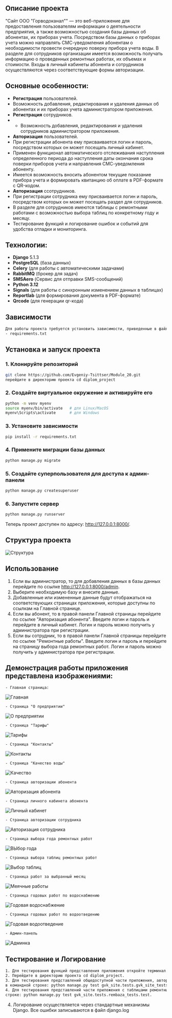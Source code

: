 ## **Описание проекта**

"Сайт ООО "Горводоканал"" — это веб-приложение для предоставления пользователям информации о деятельности предприятия, а также возможностью 
создания базы данных об абонентах, их приборах учета. Посредством базы данных о приборах учета можно направлять СМС-уведомления абонентам о 
необходимости провести очередную поверку прибора учета воды. В разделе для сотрудников организации имеется возможность получать информацию 
о проведенных ремонтных работах, их объемах и стоимости. Входы в личный кабинеты абонента и сотрудников осуществляются через соответствующие 
формы авторизации.

## **Основные особенности:**

- **Регистрация** пользователей.
- Возможность добавления, редактирования и удаления данных об абонентах и их приборах учета администратором приложения.
- **Регистрация** сотрудников.
- - Возможность добавления, редактирования и удаления сотрудников администратором приложения.
- **Авторизация** пользователей.
- При регистрации абонента ему присваивается логин и пароль, посредством которых он может посещать личный кабинет.
- Применен функционал автоматического отслеживания наступления определенного периода до наступления даты окончания срока поверки
  приборов учета и направления СМС-уведомления абоненту.
- Имеется возможность вносить абонентом текущие показание прибора учета и формировать квитанцию об оплате в PDF-формате с QR-кодом.
- **Авторизация** ссотрудников.
- При регистрации сотрудника ему присваивается логин и пароль, посредством которых он может посещать раздел для сотрудников.
- В разделе для сотрудников имеются таблицы с ремонтными работами с возможностью выбора таблиц по конкретному году и месяцу.
- Тестирование функций и логирование ошибок и событий для удобства отладки и мониторинга.

## **Технологии:**

- **Django** 5.1.3
- **PostgreSQL** (база данных)
- **Celery**  (для работы с автоматическими задачами)
- **RabbitMQ** (брокер для задач)
- **SMSAero** (Сервис для отправки SMS-сообщений)
- **Python 3.12**
- **Signals**  (для работы с синхронным изменением данных в таблицах)
- **Reportlab**  (для формирования документа в PDF-формате)
- **Qrcode**  (для генерации qr-кода)

## **Зависимости**
```bash
Для работы проекта требуется установить зависимости, приведенные в файле:
- requirements.txt
```
## **Установка и запуск проекта**

### 1. Клонируйте репозиторий
```bash
git clone https://github.com/Evgeniy-Tsittser/Module_20.git                                    
перейдите в директорию проекта cd diplom_project
```
### 2. Создайте виртуальное окружение и активируйте его
```bash
python -m venv myenv
source myenv/bin/activate   # для Linux/MacOS
myenv\Scripts\activate      # для Windows
```
### 3. Установите зависимости
```bash
pip install -r requirements.txt
```
###  4. Примените миграции базы данных
```bash
python manage.py migrate
```
### 5. Создайте суперпользователя для доступа к админ-панели
```bash
python manage.py createsuperuser
```
### 6. Запустите сервер
```bash
python manage.py runserver
```
Теперь проект доступен по адресу: http://127.0.0.1:8000/.

## Структура проекта
![Структура](https://github.com/user-attachments/assets/cec45c4e-5b28-425e-9ac1-6c132b3fbc46)

## Использование
1. Если вы администратор, то для добавления данных в базы данных перейдите по ссылке http://127.0.0.1:8000/admin.
2. Выберите необходимую базу и внесите данные.
3. Добавленные или измененные данные будут отображаться на соответствующих страницах приложения, которые доступны по ссылкам на Главной странице.
4. Если вы абонент, то в правой панели Главной страницы перейдите по ссылке "Авторизация абонента". Введите логин и пароль и перейдите в личный
 кабинет. Логин и пароль можно получить у администратора при регистрации.
5. Если вы сотрудник, то в правой панели Главной страницы перейдите по ссылке "Ремонтные работы". Введите логин и пароль и перейдите на страницу
выбора года ремонтных работ. Логин и пароль можно получить у администратора при регистрации.

## Демонстрация работы приложения представлена изображениями:
    - Главная страница:
  ![Главная](https://github.com/user-attachments/assets/77e0e8c2-bb47-4260-997c-82a687af01bb)
 
    - Страница "О предприятии"
  ![О предприятии](https://github.com/user-attachments/assets/28aa91b2-2872-4167-9dc2-c2b60e4afac2)

    - Страница "Тарифы"
  ![Тарифы](https://github.com/user-attachments/assets/cc8a9ff4-2d85-4dfa-97da-587e38925e9b)

    - Страница "Контакты"
  ![Контакты](https://github.com/user-attachments/assets/344a9dee-cb11-4a28-b03b-4b22ac9d9047)

    - Страница "Качество воды"
  ![Качество](https://github.com/user-attachments/assets/92238b40-761c-4eec-91e7-b4711facf2e8)

    - Страница авторизации абонента
  ![Авторизация абонента](https://github.com/user-attachments/assets/309d7b5c-0475-439b-b5f7-35bb136676f7)

    - Страница личного кабинета абонента
  ![Личный кабинет](https://github.com/user-attachments/assets/26a22572-2036-4303-b687-4b4ce896ed6a)

    - Страница авторизации сотрудника
  ![Авторизация сотрудника](https://github.com/user-attachments/assets/7948c518-c5ad-4c0a-b12e-d5b3e726348b)

    - Страница выбора года ремонтных работ
  ![ВЫбор года](https://github.com/user-attachments/assets/aa1cbd5f-e7e3-4c1a-b791-e54aaf265e5e)

    - Страница выбора таблиц ремонтных работ
  ![Выбор таблиц](https://github.com/user-attachments/assets/6c26eb28-9d9a-4a9a-ae98-74c75ba19d0e)

    - Страница работ за выбранный месяц
  ![Меячные работы](https://github.com/user-attachments/assets/618dc049-8092-44a6-9ea1-0a64912d6053)

    - Страница годовых работ по водоснабжению
  ![Годовая водоснабжение](https://github.com/user-attachments/assets/cf05725c-f4eb-40dd-bc84-e44bc9a12168)

    - Страница годовых работ по водоотведению
  ![Годовая водоотведение](https://github.com/user-attachments/assets/601a93af-8056-4b45-8018-9c6711b4b295)

    - Админ-панель
  ![Админка](https://github.com/user-attachments/assets/68f99092-4a31-4608-970b-513e4f9207a3)
    
## Тестирование и Логирование
```bash
1. Для тестирования функций представления приложения откройте терминал.
2. Перейдите в директорию проекта cd diplom_project.
3. Для тестирования представлений общедоступной части приложения, авторизацию и личный кабинет, то необходимо набрать
в командной строке: python manage.py test gvk_site.tests.gvk_site_tests.tests.
4. Для тестирования представлений части приложения с таблицами ремонтных работ, то необходимо набрать в командной
строке: python manage.py test gvk_site.tests.rembaza_tests.test. 
```
4. Логирование осуществляется через стандартные механизмы Django. Все ошибки записываются в файл django.log
